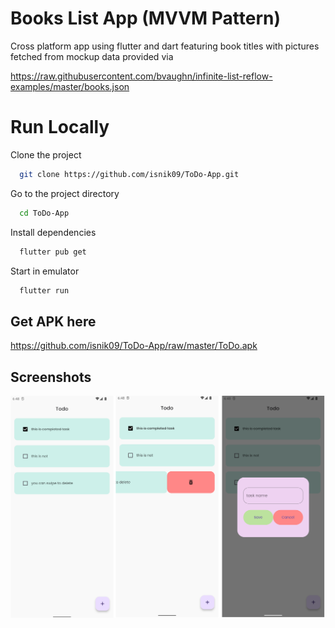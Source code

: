 # Books List App (MVVM Pattern)

Cross platform app using flutter and dart featuring book titles with pictures fetched from mockup data provided via

 https://raw.githubusercontent.com/bvaughn/infinite-list-reflow-examples/master/books.json
 
 
# Run Locally

Clone the project

```bash
  git clone https://github.com/isnik09/ToDo-App.git
```

Go to the project directory

```bash
  cd ToDo-App
```

Install dependencies

```bash
  flutter pub get
```

Start in emulator

```bash
  flutter run
```
 
 
 
 
## Get APK here
https://github.com/isnik09/ToDo-App/raw/master/ToDo.apk

## Screenshots

![App](https://github.com/isnik09/ToDo-App/blob/master/SCREENSHOTS/to-do.png?raw=true)
